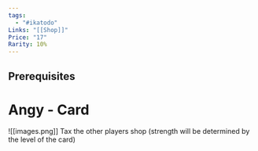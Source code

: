 ```yaml
---
tags:
  - "#ikatodo"
Links: "[[Shop]]"
Price: "17"
Rarity: 10%
---
```

## Prerequisites 

# Angy - Card
![[images.png]]
Tax the other players shop (strength will be determined by the level of the card)

